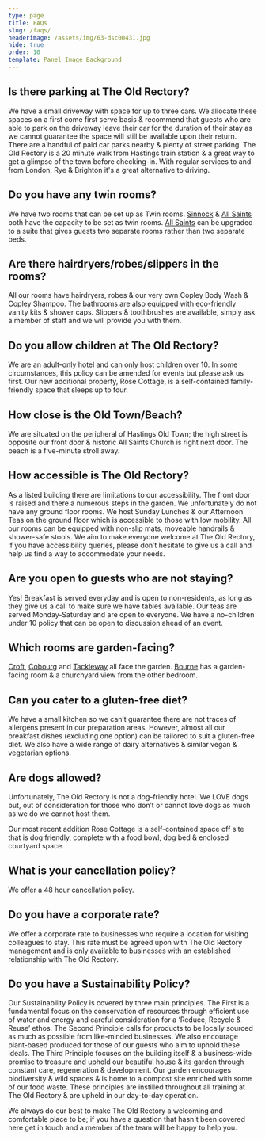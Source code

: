 ```yaml
---
type: page
title: FAQs
slug: /faqs/
headerimage: /assets/img/63-dsc00431.jpg
hide: true
order: 10
template: Panel Image Background
---
```

## Is there parking at The Old Rectory?

We have a small driveway with space for up to three cars. We allocate these spaces on a first come first serve basis & recommend that guests who are able to park on the driveway leave their car for the duration of their stay as we cannot guarantee the space will still be available upon their return. There are a handful of paid car parks nearby & plenty of street parking. The Old Rectory is a 20 minute walk from Hastings train station & a great way to get a glimpse of the town before checking-in. With regular services to and from London, Rye & Brighton it's a great alternative to driving. 

## Do you have any twin rooms?

We have two rooms that can be set up as Twin rooms. [Sinnock](/our-rooms/sinnock/) & [All Saints](/our-rooms/all-saints/) both have the capacity to be set as twin rooms. [All Saints](/our-rooms/all-saints/) can be upgraded to a suite that gives guests two separate rooms rather than two separate beds.

## Are there hairdryers/robes/slippers in the rooms?

All our rooms have hairdryers, robes & our very own Copley Body Wash & Copley Shampoo. The bathrooms are also equipped with eco-friendly vanity kits & shower caps. Slippers & toothbrushes are available, simply ask a member of staff and we will provide you with them.

## Do you allow children at The Old Rectory?

We are an adult-only hotel and can only host children over 10. In some circumstances, this policy can be amended for events but please ask us first. Our new additional property, Rose Cottage, is a self-contained family-friendly space that sleeps up to four. 

## How close is the Old Town/Beach?

We are situated on the peripheral of Hastings Old Town; the high street is opposite our front door & historic All Saints Church is right next door. The beach is a five-minute stroll away.

## How accessible is The Old Rectory?

As a listed building there are limitations to our accessibility. The front door is raised and there a numerous steps in the garden. We unfortunately do not have any ground floor rooms. We host Sunday Lunches & our Afternoon Teas on the ground floor which is accessible to those with low mobility. All our rooms can be equipped with non-slip mats, moveable handrails & shower-safe stools. We aim to make everyone welcome at The Old Rectory, if you have accessibility queries, please don’t hesitate to give us a call and help us find a way to accommodate your needs.

## Are you open to guests who are not staying?

Yes! Breakfast is served everyday and is open to non-residents, as long as they give us a call to make sure we have tables available. Our teas are served Monday-Saturday and are open to everyone. We have a no-children under 10 policy that can be open to discussion ahead of an event.

## Which rooms are garden-facing?

[Croft](/our-rooms/croft/), [Cobourg](/our-rooms/cobourg/) and [Tackleway](/our-rooms/tackleway/) all face the garden. [Bourne](/our-rooms/bourne/) has a garden-facing room & a churchyard view from the other bedroom.

## Can you cater to a gluten-free diet?

We have a small kitchen so we can’t guarantee there are not traces of allergens present in our preparation areas. However, almost all our breakfast dishes (excluding one option) can be tailored to suit a gluten-free diet. We also have a wide range of dairy alternatives & similar vegan & vegetarian options.

## Are dogs allowed?

Unfortunately, The Old Rectory is not a dog-friendly hotel. We LOVE dogs but, out of consideration for those who don’t or cannot love dogs as much as we do we cannot host them.

Our most recent addition Rose Cottage is a self-contained space off site that is dog friendly, complete with a food bowl, dog bed & enclosed courtyard space. 

## What is your cancellation policy?

We offer a 48 hour cancellation policy.

## Do you have a corporate rate?

We offer a corporate rate to businesses who require a location for visiting colleagues to stay. This rate must be agreed upon with The Old Rectory management and is only available to businesses with an established relationship with The Old Rectory.

## Do you have a Sustainability Policy?

Our Sustainability Policy is covered by three main principles. The First is a fundamental focus on the conservation of resources through efficient use of water and energy and careful consideration for a ‘Reduce, Recycle & Reuse’ ethos. The Second Principle calls for products to be locally sourced as much as possible from like-minded businesses. We also encourage plant-based produced for those of our guests who aim to uphold these ideals. The Third Principle focuses on the building itself & a business-wide promise to treasure and uphold our beautiful house & its garden through constant care, regeneration & development. Our garden encourages biodiversity & wild spaces & is home to a compost site enriched with some of our food waste. These principles are instilled throughout all training at The Old Rectory & are upheld in our day-to-day operation.

We always do our best to make The Old Rectory a welcoming and comfortable place to be; if you have a question that hasn't been covered here get in touch and a member of the team will be happy to help you.
